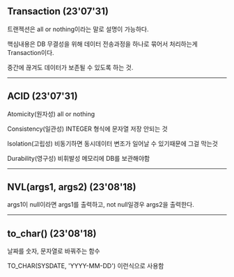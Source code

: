 
## Transaction (23'07'31)
트랜젝션은 all or nothing이라는 말로 설명이 가능하다.

핵심내용은 DB 무결성을 위해 데이터 전송과정을 하나로 묶어서 처리하는게 Transaction이다.

중간에 끊겨도 데이터가 보존될 수 있도록 하는 것.

--------------------------------
## ACID (23'07'31)

Atomicity(원자성) all or nothing

Consistency(일관성) INTEGER 형식에 문자열 저장 안되는 것

Isolation(고립성) 비동기하면 동시데이터 변조가 일어날 수 있기때문에 그걸 막는것

Durability(영구성) 비휘발성 메모리에 DB를 보관해야함

-----------------
## NVL(args1, args2) (23'08'18)

args1이 null이라면 args1를 출력하고, not null일경우 args2을 출력한다.

---------------
## to_char() (23'08'18)
날짜를 숫자, 문자열로 바꿔주는 함수

TO_CHAR(SYSDATE, 'YYYY-MM-DD') 이런식으로 사용함
